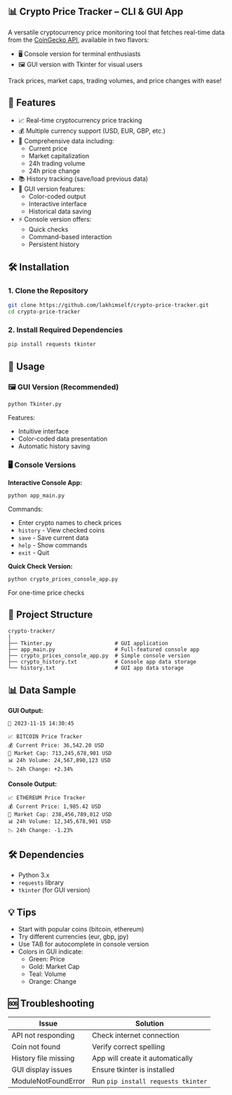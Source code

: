 
## 📊 Crypto Price Tracker – CLI & GUI App

A versatile cryptocurrency price monitoring tool that fetches real-time data from the [CoinGecko API](https://www.coingecko.com/en/api), available in two flavors:
- 🖥️ Console version for terminal enthusiasts
- 🖼️ GUI version with Tkinter for visual users

Track prices, market caps, trading volumes, and price changes with ease!

## 🌟 Features

- 📈 Real-time cryptocurrency price tracking
- 💰 Multiple currency support (USD, EUR, GBP, etc.)
- 🏦 Comprehensive data including:
  - Current price
  - Market capitalization
  - 24h trading volume
  - 24h price change
- 📚 History tracking (save/load previous data)
- 🎨 GUI version features:
  - Color-coded output
  - Interactive interface
  - Historical data saving
- ⚡ Console version offers:
  - Quick checks
  - Command-based interaction
  - Persistent history

## 🛠️ Installation

### 1. Clone the Repository
```bash
git clone https://github.com/lakhimself/crypto-price-tracker.git
cd crypto-price-tracker
```

### 2. Install Required Dependencies
```bash
pip install requests tkinter
```

## 🚀 Usage

### 🖼️ GUI Version (Recommended)
```bash
python Tkinter.py
```
Features:
- Intuitive interface
- Color-coded data presentation
- Automatic history saving

### 🖥️ Console Versions

**Interactive Console App:**
```bash
python app_main.py
```
Commands:
- Enter crypto names to check prices
- `history` - View checked coins
- `save` - Save current data
- `help` - Show commands
- `exit` - Quit

**Quick Check Version:**
```bash
python crypto_prices_console_app.py
```
For one-time price checks

## 📂 Project Structure
```
crypto-tracker/
│
├── Tkinter.py                    # GUI application
├── app_main.py                   # Full-featured console app
├── crypto_prices_console_app.py  # Simple console version
├── crypto_history.txt            # Console app data storage
└── history.txt                   # GUI app data storage
```

## 📊 Data Sample

**GUI Output:**
```
📅 2023-11-15 14:30:45

📈 BITCOIN Price Tracker
💰 Current Price: 36,542.20 USD
🏦 Market Cap: 713,245,678,901 USD
📊 24h Volume: 24,567,890,123 USD
📉 24h Change: +2.34%
```

**Console Output:**
```
📈 ETHEREUM Price Tracker
💰 Current Price: 1,985.42 USD
🏦 Market Cap: 238,456,789,012 USD
📊 24h Volume: 12,345,678,901 USD
📉 24h Change: -1.23%
```

## 🛠️ Dependencies
- Python 3.x
- `requests` library
- `tkinter` (for GUI version)

## 💡 Tips
- Start with popular coins (bitcoin, ethereum)
- Try different currencies (eur, gbp, jpy)
- Use TAB for autocomplete in console version
- Colors in GUI indicate:
  - Green: Price
  - Gold: Market Cap
  - Teal: Volume
  - Orange: Change

## 🆘 Troubleshooting

| Issue                      | Solution                          |
|----------------------------|-----------------------------------|
| API not responding         | Check internet connection         |
| Coin not found             | Verify correct spelling           |
| History file missing       | App will create it automatically  |
| GUI display issues         | Ensure tkinter is installed       |
| ModuleNotFoundError        | Run `pip install requests tkinter`|

